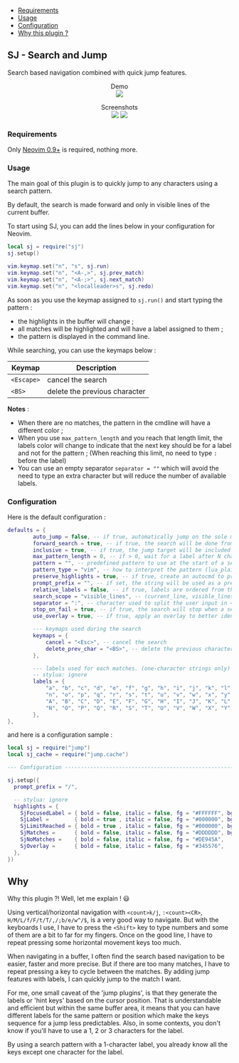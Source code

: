 <!--
vim: expandtab tabstop=2
-->

- [Requirements](#requirements)
- [Usage](#usage)
- [Configuration](#configuration)
- [Why this plugin ?](#why)

## SJ - Search and Jump

Search based navigation combined with quick jump features.

<p align="center">
  Demo<br>
  <img src="https://user-images.githubusercontent.com/111681540/197946515-e2818592-bf3d-439a-99f3-8c9eabd2fbce.gif">
</p>

<p align="center">
  Screenshots<br>
  <img src="https://user-images.githubusercontent.com/111681540/197934569-999dba0d-bbd2-4a9b-8be5-997207ac0cc0.png">
  <img src="https://user-images.githubusercontent.com/111681540/197934582-b860c767-64f4-4b44-b38b-007afb4e8cc1.png">
</p>

### Requirements

Only [Neovim 0.9+](https://github.com/neovim/neovim/releases) is required, nothing more.

### Usage

The main goal of this plugin is to quickly jump to any characters using a search pattern.

By default, the search is made forward and only in visible lines of the current buffer.

To start using SJ, you can add the lines below in your configuration for Neovim.

```lua
local sj = require("sj")
sj.setup()

vim.keymap.set("n", "s", sj.run)
vim.keymap.set("n", "<A-,>", sj.prev_match)
vim.keymap.set("n", "<A-;>", sj.next_match)
vim.keymap.set("n", "<localleader>s", sj.redo)
```

As soon as you use the keymap assigned to `sj.run()` and start typing the pattern :

- the highlights in the buffer will change ;
- all matches will be highlighted and will have a label assigned to them ;
- the pattern is displayed in the command line.

While searching, you can use the keymaps below :

| Keymap     | Description                   |
| ---------- | ----------------------------- |
| `<Escape>` | cancel the search             |
| `<BS>`     | delete the previous character |

**Notes** :

- When there are no matches, the pattern in the cmdline will have a different color ;
- When you use `max_pattern_length` and you reach that length limit, the labels color will
  change to indicate that the next key should be for a label and not for the pattern ;
  (When reaching this limit, no need to type `:` before the label)
- You can use an empty separator `separator = ""` which will avoid the need to type an
  extra character but will reduce the number of available labels.

### Configuration

Here is the default configuration :

```lua
defaults = {
		auto_jump = false, -- if true, automatically jump on the sole match
		forward_search = true, -- if true, the search will be done from top to bottom
		inclusive = true, -- if true, the jump target will be included with 'operator-pending' and 'visual' modes
		max_pattern_length = 0, -- if > 0, wait for a label after N characters
		pattern = "", -- predefined pattern to use at the start of a search
		pattern_type = "vim", -- how to interpret the pattern (lua_plain, lua, vim, vim_very_magic)
		preserve_highlights = true, -- if true, create an autocmd to preserve highlights when switching colorscheme
		prompt_prefix = "", -- if set, the string will be used as a prefix in the command line
		relative_labels = false, -- if true, labels are ordered from the cursor position, not from the top of the buffer
		search_scope = "visible_lines", -- (current_line, visible_lines_above, visible_lines_below, visible_lines)
		separator = ":", -- character used to split the user input in <pattern> and <label> (should not be empty)
		stop_on_fail = true, -- if true, the search will stop when a search fails (no matches), if false, when there are no match type the separator will end the search.
		use_overlay = true, -- if true, apply an overlay to better identify labels and matches

		--- keymaps used during the search
		keymaps = {
			cancel = "<Esc>", -- cancel the search
			delete_prev_char = "<BS>", -- delete the previous character
		},

		--- labels used for each matches. (one-character strings only)
		-- stylua: ignore
		labels = {
			"a", "b", "c", "d", "e", "f", "g", "h", "i", "j", "k", "l", "m",
			"n", "o", "p", "q", "r", "s", "t", "u", "v", "w", "x", "y", "z",
			"A", "B", "C", "D", "E", "F", "G", "H", "I", "J", "K", "L", "M",
			"N", "O", "P", "Q", "R", "S", "T", "U", "V", "W", "X", "Y", "Z",
		},
},
```

and here is a configuration sample :

```lua
local sj = require("jump")
local sj_cache = require("jump.cache")

--- Configuration ------------------------------------------------------------------------

sj.setup({
  prompt_prefix = "/",

  -- stylua: ignore
  highlights = {
    SjFocusedLabel = { bold = false, italic = false, fg = "#FFFFFF", bg = "#C000C0", },
    SjLabel =        { bold = true , italic = false, fg = "#000000", bg = "#5AA5DE", },
    SjLimitReached = { bold = true , italic = false, fg = "#000000", bg = "#DE945A", },
    SjMatches =      { bold = false, italic = false, fg = "#DDDDDD", bg = "#005080", },
    SjNoMatches =    { bold = false, italic = false, fg = "#DE945A",                 },
    SjOverlay =      { bold = false, italic = false, fg = "#345576",                 },
  },
})
```

## Why

Why this plugin ?! Well, let me explain ! :smiley:

Using vertical/horizontal navigation with `<count>k/j`, `:<count><CR>`,
`H/M/L/f/F/t/T/,/;b/e/w^/$`, is a very good way to navigate. But with the keyboards I use,
I have to press the `<Shift>` key to type numbers and some of them are a bit to far for my
fingers. Once on the good line, I have to repeat pressing some horizontal movement keys
too much.

When navigating in a buffer, I often find the search based navigation to be easier, faster
and more precise. But if there are too many matches, I have to repeat pressing a key to
cycle between the matches. By adding jump features with labels, I can quickly jump to the
match I want.

For me, one small caveat of the 'jump plugins', is that they generate the labels or 'hint
keys' based on the cursor position. That is understandable and efficient but within the
same buffer area, it means that you can have different labels for the same pattern or
position which make the keys sequence for a jump less predictables. Also, in some
contexts, you don't know if you'll have to use a 1, 2 or 3 characters for the label.

By using a search pattern with a 1-character label, you already know all the keys except
one character for the label.

```

```
